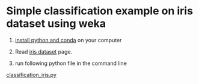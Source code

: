 
# Simple classification example on iris dataset using weka

1. [install python and conda](../installation-python-conda.md) on your computer

2. Read [iris dataset](iris.md) page.


3. run following python file in the command line

[classification_iris.py](classification_iris.py)


